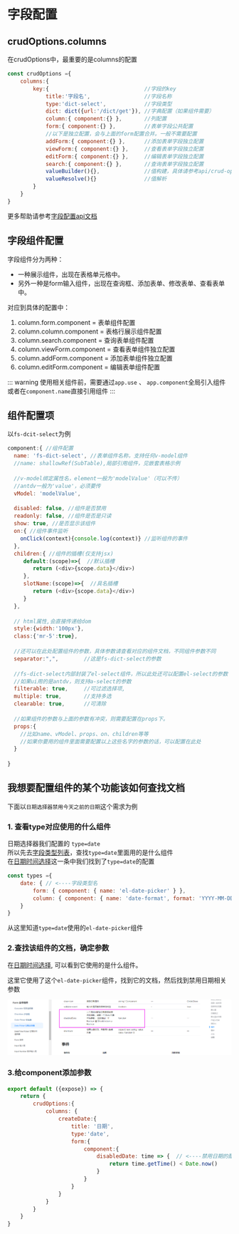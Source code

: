 # 字段配置

## crudOptions.columns
在crudOptions中，最重要的是columns的配置
```js
const crudOptions ={
    columns:{
        key:{                              //字段的key
            title:'字段名',                 //字段名称
            type:'dict-select',            //字段类型
            dict: dict({url:'/dict/get'}), //字典配置（如果组件需要）
            column:{ component:{} },       //列配置
            form:{ component:{} },         //表单字段公共配置
            //以下是独立配置，会与上面的form配置合并。一般不需要配置
            addForm:{ component:{} },      //添加表单字段独立配置
            viewForm:{ component:{} },     //查看表单字段独立配置
            editForm:{ component:{} },     //编辑表单字段独立配置
            search:{ component:{} },       //查询表单字段独立配置
            valueBuilder(){},              //值构建，具体请参考api/crud-options/columns.html文档
            valueResolve(){}               //值解析
        }
    }
}
```

更多帮助请参考[字段配置api文档](/api/crud-options/columns.md)

## 字段组件配置
字段组件分为两种：
* 一种展示组件，出现在表格单元格中。
* 另外一种是form输入组件，出现在查询框、添加表单、修改表单、查看表单中。

对应到具体的配置中：
 1. column.form.component = 表单组件配置
 2. column.column.component = 表格行展示组件配置
 3. column.search.component = 查询表单组件配置
 4. column.viewForm.component = 查看表单组件独立配置
 5. column.addForm.component = 添加表单组件独立配置
 6. column.editForm.component = 编辑表单组件配置

::: warning
使用相关组件前，需要通过`app.use` 、 `app.component`全局引入组件    
或者在`component.name`直接引用组件
:::
## 组件配置项
以`fs-dcit-select`为例 
```js
component:{ //组件配置
  name: 'fs-dict-select', //表单组件名称，支持任何v-model组件
  //name: shallowRef(SubTable),局部引用组件，见嵌套表格示例

  //v-model绑定属性名，element一般为'modelValue'（可以不传）
  //antdv一般为'value'，必须要传
  vModel: 'modelValue', 

  disabled: false, //组件是否禁用
  readonly: false, //组件是否是只读
  show: true, //是否显示该组件
  on:{ //组件事件监听
    onClick(context){console.log(context)} //监听组件的事件
  },
  children:{ //组件的插槽(仅支持jsx)
     default:(scope)=>{  //默认插槽
        return (<div>{scope.data}</div>)
     },
     slotName:(scope)=>{  //具名插槽
        return (<div>{scope.data}</div>)
     }
  },

  // html属性,会直接传递给dom
  style:{width:'100px'},
  class:{'mr-5':true},

  //还可以在此处配置组件的参数，具体参数请查看对应的组件文档，不同组件参数不同
  separator:",",        //这是fs-dict-select的参数
    
  //fs-dict-select内部封装了el-select组件，所以此处还可以配置el-select的参数
  //如果ui用的是antdv，则支持a-select的参数
  filterable: true,     //可过滤选择项,
  multiple: true,       //支持多选
  clearable: true,      //可清除
    
  //如果组件的参数与上面的参数有冲突，则需要配置在props下。
  props:{
    //比如name、vModel、props、on、children等等
    //如果你要用的组件里面需要配置以上这些名字的参数的话，可以配置在此处
  }

}
```

## 我想要配置组件的某个功能该如何查找文档
下面以`日期选择器禁用今天之前的日期`这个需求为例
### 1. 查看type对应使用的什么组件
日期选择器我们配置的 `type=date`    
所以先去[字段类型列表](../../api/types)，查找`type=date`里面用的是什么组件   
在[日期时间选择](../../api/types#日期时间选择)这一条中我们找到了`type=date`的配置
```js
const types ={
    date: { // <----字段类型名
        form: { component: { name: 'el-date-picker' } },
        column: { component: { name: 'date-format', format: 'YYYY-MM-DD' } }
    }
}
```
从这里知道`type=date`使用的`el-date-picker`组件

### 2.查找该组件的文档，确定参数
在[日期时间选择](../../api/types#日期时间选择), 可以看到它使用的是什么组件。

这里它使用了这个`el-date-picker`组件，找到它的文档，然后找到禁用日期相关参数

![](../../../../images/date-picker.png)

### 3.给component添加参数
```js
export default ({expose}) => {
    return {
        crudOptions:{
            columns: {
                createDate:{
                    title: '日期',
                    type:'date',
                    form:{
                        component:{
                            disabledDate: time => {  // <----禁用日期的配置
                                return time.getTime() < Date.now()
                            }
                        }
                    }
                }
            }
        }
    }
}
```
